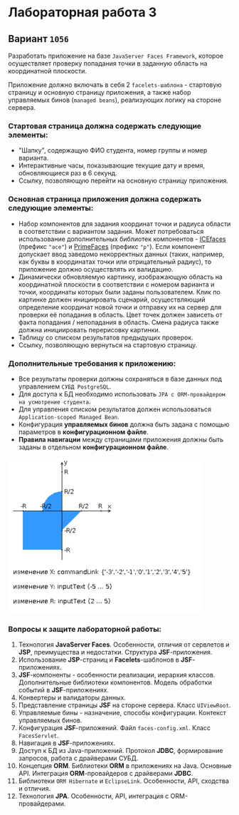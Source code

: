 # Лабораторная работа 3

## Вариант `1056`

Разработать приложение на базе `JavaServer Faces Framework`, которое осуществляет проверку попадания точки в заданную область на координатной плоскости.

Приложение должно включать в себя 2 `facelets-шаблона` - стартовую страницу и основную страницу приложения, а также набор управляемых бинов (`managed beans`), реализующих логику на стороне сервера.

### Стартовая страница должна содержать следующие элементы:

- "Шапку", содержащую ФИО студента, номер группы и номер варианта.
- Интерактивные часы, показывающие текущие дату и время, обновляющиеся раз в 6 секунд.
- Ссылку, позволяющую перейти на основную страницу приложения.

### Основная страница приложения должна содержать следующие элементы:

- Набор компонентов для задания координат точки и радиуса области в соответствии с вариантом задания. Может потребоваться использование дополнительных библиотек компонентов - [ICEfaces](https://www.icesoft.com/icefaces/) (префикс `"ace"`) и [PrimeFaces](https://www.primefaces.org/) (префикс `"p"`). Если компонент допускает ввод заведомо некорректных данных (таких, например, как буквы в координатах точки или отрицательный радиус), то приложение должно осуществлять их валидацию.
- Динамически обновляемую картинку, изображающую область на координатной плоскости в соответствии с номером варианта и точки, координаты которых были заданы пользователем. Клик по картинке должен инициировать сценарий, осуществляющий определение координат новой точки и отправку их на сервер для проверки её попадания в область. Цвет точек должен зависеть от факта попадания / непопадания в область. Смена радиуса также должна инициировать перерисовку картинки.
- Таблицу со списком результатов предыдущих проверок.
- Ссылку, позволяющую вернуться на стартовую страницу.

### Дополнительные требования к приложению:

- Все результаты проверки должны сохраняться в базе данных под управлением `СУБД PostgreSQL`.
- Для доступа к БД необходимо использовать `JPA с ORM-провайдером на усмотрение студента`.
- Для управления списком результатов должен использоваться `Application-scoped Managed Bean`.
- Конфигурация **управляемых бинов** должна быть задана с помощью параметров в **конфигурационном файле**.
- **Правила навигации** между страницами приложения должны быть заданы в отдельном **конфигурационном файле**.

<img alt="plot" src="https://github.com/pro100kamil/web_lab3/blob/master/plot.png" height="350">

### Вопросы к защите лабораторной работы:

1. Технология **JavaServer Faces**. Особенности, отличия от сервлетов и **JSP**, преимущества и недостатки. Структура **JSF**-приложения.
2. Использование **JSP**-страниц и **Facelets**-шаблонов в **JSF**-приложениях.
3. **JSF**-компоненты - особенности реализации, иерархия классов. Дополнительные библиотеки компонентов. Модель обработки событий в **JSF**-приложениях.
4. Конвертеры и валидаторы данных.
5. Представление страницы **JSF** на стороне сервера. Класс `UIViewRoot`.
6. Управляемые бины - назначение, способы конфигурации. Контекст управляемых бинов.
7. Конфигурация **JSF**-приложений. Файл `faces-config.xml`. Класс `FacesServlet`.
8. Навигация в **JSF**-приложениях.
9. Доступ к БД из Java-приложений. Протокол **JDBC**, формирование запросов, работа с драйверами СУБД.
10. Концепция **ORM**. Библиотеки **ORM** в приложениях на Java. Основные API. Интеграция **ORM**-провайдеров с драйверами **JDBC**.
11. Библиотеки `ORM Hibernate` и `EclipseLink`. Особенности, API, сходства и отличия.
12. Технология **JPA**. Особенности, API, интеграция с ORM-провайдерами.
